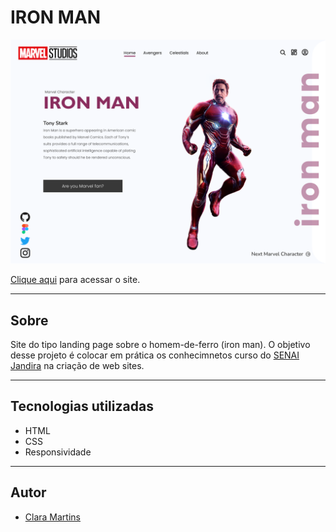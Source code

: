 # IRON MAN

![](./img/screenshot.png)

[Clique aqui](https://oliveiraclara.github.io/landing-page-iron-man/) para acessar o site.

---
## Sobre
Site do tipo landing page sobre o homem-de-ferro (iron man). O objetivo desse projeto é colocar em prática os conhecimnetos curso do [SENAI Jandira](https://jandira.sp.senai.br/) na criação de web sites. 

---
## Tecnologias utilizadas 
- HTML
- CSS
- Responsividade

---
## Autor 
- [Clara Martins](https://github.com/oliveiraclara)
